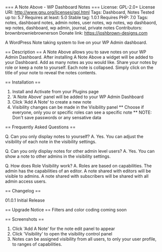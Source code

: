 ===  A Note Above - WP Dashboard Notes ===
License: GPL-2.0+
License URI: http://www.gnu.org/licenses/gpl.html
Tags: Dashboard, Notes
Tested up to: 5.7
Requires at least: 5.0
Stable tag: 1.0.1
Requires PHP: 7.0
Tags: notes, dashboard notes, admin notes, user notes, wp notes, wp dashbaord, wp notes, dashboard, wp admin, journal, private notes
Contributors: brownbrowniebrownerson
Donate link: https://joshbrown-designs.com


A WordPress Note taking system to live on your WP Admin dashboard.

== Description ==
A Note Above allows you to save notes on your WP Admin Dashboard. After installing A Note Above a widget will be added to your Dashboard. Add as many notes as you would like. Share your notes by role or keep a note to yourself.
Each note is collapsed. Simply click on the title of your note to reveal the notes contents.


== Installation ==

1. Install and Activate from your Plugins page
2. 'A Note Above' panel will be added to your WP Admin Dashboard
3. Click 'Add A Note' to create a new note
4. Visibility changes can be made in the Visibility panel
** Choose if everyone, only you or specific roles can see a specific note
** NOTE: Don't save passwords or any sensative data

== Frequently Asked Questions ==

Q. Can you only display notes to yourself?
A. Yes. You can adjust the visibility of each note in the visibility settings.

Q. Can you only display notes for other admin level users?
A. Yes. You can show a note to other admins in the visibility settings.

Q. How does Role Visibility work?
A. Roles are based on capabilities. The admin has the capabilities of an editor. A note shared with editors will be visible to admins. A note shared with subscribers will be shared with all admin access users.


== Changelog ==

01.0.1
Initial Release

== Upgrade Notice ==
Filters and color coding coming soon

== Screenshots ==
1. Click 'Add A Note' for the note edit panel to appear
2. Click 'Visibility' to open the visibility control panel
3. Notes can be assigned visibility from all users, to only your user profile, to ranges of capabilities.
